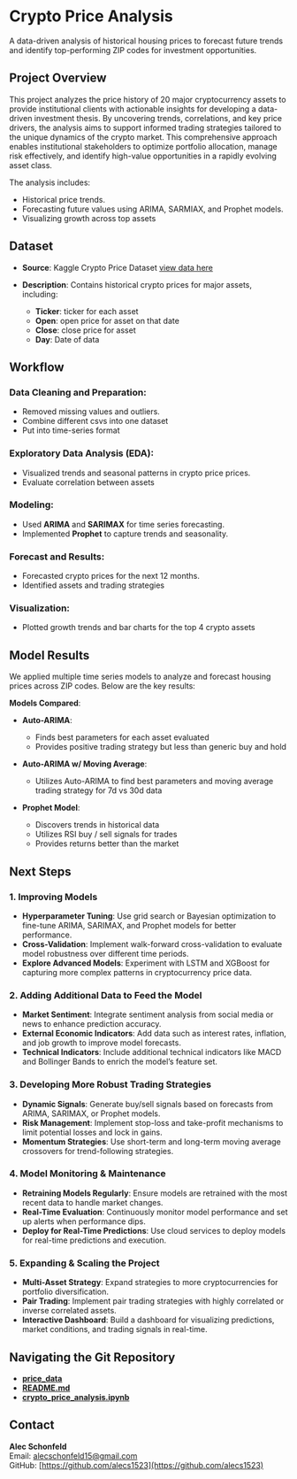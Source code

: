 # Crypto Price Analysis


A data-driven analysis of historical housing prices to forecast future trends and identify top-performing ZIP codes for investment opportunities.

## Project Overview

This project analyzes the price history of 20 major cryptocurrency assets to provide institutional clients with actionable insights for developing a data-driven investment thesis. By uncovering trends, correlations, and key price drivers, the analysis aims to support informed trading strategies tailored to the unique dynamics of the crypto market. This comprehensive approach enables institutional stakeholders to optimize portfolio allocation, manage risk effectively, and identify high-value opportunities in a rapidly evolving asset class.

The analysis includes:
- Historical price trends.
- Forecasting future values using ARIMA, SARMIAX, and Prophet models.
- Visualizing growth across top assets

## Dataset

- **Source**: Kaggle Crypto Price Dataset  [view data here](https://www.kaggle.com/datasets/svaningelgem/crypto-currencies-daily-prices?resource=download&select=XRP.csv)

- **Description**: Contains historical crypto prices for major assets, including:
  - **Ticker**: ticker for each asset
  - **Open**: open price for asset on that date
  - **Close**: close price for asset
  - **Day**: Date of data

## Workflow

### Data Cleaning and Preparation:
- Removed missing values and outliers.
- Combine different csvs into one dataset 
- Put into time-series format

### Exploratory Data Analysis (EDA):
- Visualized trends and seasonal patterns in crypto price prices.
- Evaluate correlation between assets 

### Modeling:
- Used **ARIMA** and **SARIMAX** for time series forecasting.
- Implemented **Prophet** to capture trends and seasonality.

### Forecast and Results:
- Forecasted crypto prices for the next 12 months.
- Identified assets and trading strategies 

### Visualization:
- Plotted growth trends and bar charts for the top 4 crypto assets 

## Model Results

We applied multiple time series models to analyze and forecast housing prices across ZIP codes. Below are the key results:

**Models Compared**:
- **Auto-ARIMA**:  
  - Finds best parameters for each asset evaluated
  - Provides positive trading strategy but less than generic buy and hold

- **Auto-ARIMA w/ Moving Average**:  
  - Utilizes Auto-ARIMA to find best parameters and moving average trading strategy for 7d vs 30d data

- **Prophet Model**:  
  - Discovers trends in historical data
  - Utilizes RSI buy / sell signals for trades 
  - Provides returns better than the market 



## Next Steps

### 1. **Improving Models**
- **Hyperparameter Tuning**: Use grid search or Bayesian optimization to fine-tune ARIMA, SARIMAX, and Prophet models for better performance.
- **Cross-Validation**: Implement walk-forward cross-validation to evaluate model robustness over different time periods.
- **Explore Advanced Models**: Experiment with LSTM and XGBoost for capturing more complex patterns in cryptocurrency price data.

### 2. **Adding Additional Data to Feed the Model**
- **Market Sentiment**: Integrate sentiment analysis from social media or news to enhance prediction accuracy.
- **External Economic Indicators**: Add data such as interest rates, inflation, and job growth to improve model forecasts.
- **Technical Indicators**: Include additional technical indicators like MACD and Bollinger Bands to enrich the model’s feature set.

### 3. **Developing More Robust Trading Strategies**
- **Dynamic Signals**: Generate buy/sell signals based on forecasts from ARIMA, SARIMAX, or Prophet models.
- **Risk Management**: Implement stop-loss and take-profit mechanisms to limit potential losses and lock in gains.
- **Momentum Strategies**: Use short-term and long-term moving average crossovers for trend-following strategies.

### 4. **Model Monitoring & Maintenance**
- **Retraining Models Regularly**: Ensure models are retrained with the most recent data to handle market changes.
- **Real-Time Evaluation**: Continuously monitor model performance and set up alerts when performance dips.
- **Deploy for Real-Time Predictions**: Use cloud services to deploy models for real-time predictions and execution.

### 5. **Expanding & Scaling the Project**
- **Multi-Asset Strategy**: Expand strategies to more cryptocurrencies for portfolio diversification.
- **Pair Trading**: Implement pair trading strategies with highly correlated or inverse correlated assets.
- **Interactive Dashboard**: Build a dashboard for visualizing predictions, market conditions, and trading signals in real-time.


## Navigating the Git Repository
- [**price_data**](https://github.com/alecs1523/crypto_price_analysis/tree/main/price_data)
- [**README.md**](https://github.com/alecs1523/crypto_price_analysis/blob/main/README.md)
- [**crypto_price_analysis.ipynb**](https://github.com/alecs1523/crypto_price_analysis/blob/main/crypto_price_analysis.ipynb)


## Contact

**Alec Schonfeld**  
Email: [alecschonfeld15@gmail.com](mailto:alecschonfeld15@gmail.com)  
GitHub: [https://github.com/alecs1523](https://github.com/alecs1523)
